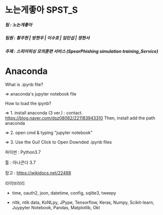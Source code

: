 <h1>노는게좋아 SPST_S</h1>
<h5>팀 : 노는게좋아</h5>
<h5>팀원 : 황주현 | 방현우 | 이수호 | 임민섭 | 정현서</h5>
<h5>주제 : 스피어피싱 모의훈련 서비스 (SpearPhishing simulation training_Service)</h5>

<h1>Anaconda</h1>
What is .ipynb file?

=> anaconda's jupyter notebook file

How to load the ipynb?

=> 1. install anaconda (3 ver.) : contact. https://blog.naver.com/dsz08082/221183943310 Then, install add the path anaconda

=> 2. open cmd & typing "jupyter notebook"

=> 3. Use the Gui! Click to Open Downded .ipynb files

파이썬 : Python3.7

툴 : 아나콘다 3.7

참고 : https://wikidocs.net/22488

라이브러리
- time, oauth2, json, datetime, config, sqlite3, tweepy

- nltk, ntlk data, KoNLpy, JPype, Tensorflow, Keras, Numpy, Scikit-learn, Juypyter Notebook, Pandas, Matplotlib, Okt

